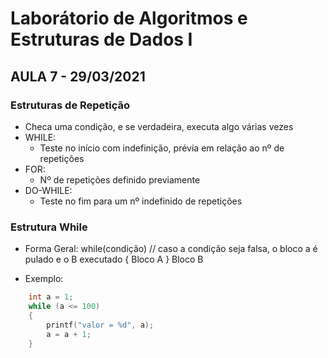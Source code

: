 # Laborátorio de Algoritmos e Estruturas de Dados I
## AULA 7 - 29/03/2021

### Estruturas de Repetição
* Checa uma condição, e se verdadeira, executa algo várias vezes
* WHILE:
    * Teste no início com indefinição, prévia em relação ao nº de repetições
* FOR:
    * Nº de repetições definido previamente
* DO-WHILE:
    * Teste no fim para um nº indefinido de repetições

### Estrutura While
* Forma Geral:
    while(condição) // caso a condição seja falsa, o bloco a é pulado e o B executado
    {
        Bloco A
    }
    Bloco B
    
* Exemplo:
```c
    int a = 1;
    while (a <= 100)
    {
        printf("valor = %d", a);
        a = a + 1;
    }
```